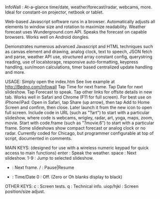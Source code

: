 InfoWall : At-a-glance time/date, weather/forecast/radar, webcams, more. Ideal for constant-on projector, netbook or tablet.

Web-based Javascript software runs in a browser. Automatically adjusts all elements to window size and rotation to maximize readability. Weather forecast uses Wunderground.com API. Speaks the forecast on capable browsers. Works well on Android dongles.

Demonstrates numerous advanced Javascript and HTML techniques such as canvas element and drawing, analog clock, text to speech, JSON fetch and parse, weather API use, structured array constant config, querystring reading, use of localstorage, responsive auto-formatting, keypress handling, sun/moon calculations, timer based centralized update handling and more.

USAGE:
Simply open the index.htm
See live example at http://Bedno.com/infowall
Tap Time for next frame. Tap Date for next slideshow. Tap Forecast to speak.
Tap other links for offsite details in new tab.
Works well in Safari and Chrome (F11 for full screen). For best use on iPhone/iPad: Open in Safari, tap Share (up arrow), then tap Add to Home Screen and confirm, then close. Later launch it from the new icon to open full screen.
Include code in URL (such as "?art") to start with a particular slideshow, where code is webcams, wrigley, radar, art, yoga, maps, zoom, movie. Start with code.frame (such as "?movie.6") to start with a particular frame. Some slideshows show compact forecast or analog clock or no radar. Currently coded for Chicago, but programmer configurable at top of script, documented in comments.

MAIN KEYS: (designed for use with a wireless numeric keypad for quick access to main functions)
enter : Speak the weather.
space : Next slideshow.
1-9 : Jump to selected slideshow.
+ : Next frame.
/ : Pause|Resume
- : Time/Date
0 : Off. (Zero or Oh blanks display to black)

OTHER KEYS:
c : Screen tests.
q : Technical info.
uiop/hjkl : Screen position/size adjust.
